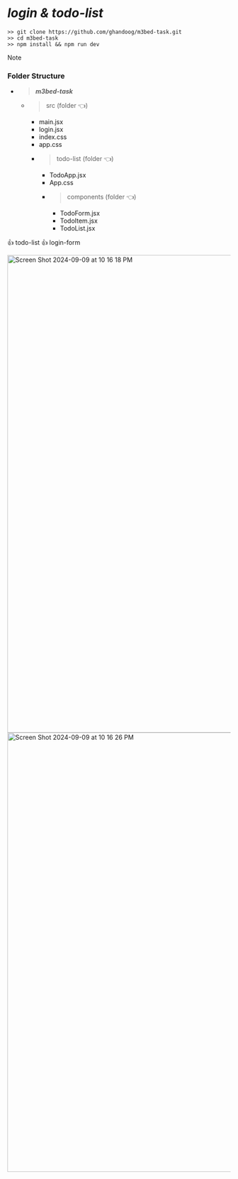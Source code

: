 # ***login & todo-list***
```
>> git clone https://github.com/ghandoog/m3bed-task.git
>> cd m3bed-task
>> npm install && npm run dev
```
> [!NOTE]
> ### Folder Structure
- >***m3bed-task***
  - >src (folder :point_left:)
    - main.jsx
    - login.jsx
    - index.css
    - app.css
    - >todo-list (folder :point_left:)
      - TodoApp.jsx
      - App.css
      - >components (folder :point_left:)
        - TodoForm.jsx
        - TodoItem.jsx
        - TodoList.jsx
           

:+1: todo-list 
:+1: login-form 
     
 <img width="1077" alt="Screen Shot 2024-09-09 at 10 16 18 PM" src="https://github.com/user-attachments/assets/3c8f5925-62be-4eab-814f-09528e8b12e8">
<img width="991" alt="Screen Shot 2024-09-09 at 10 16 26 PM" src="https://github.com/user-attachments/assets/fc3b12d1-3fa5-46d4-bae8-4787bafbbb9e">




